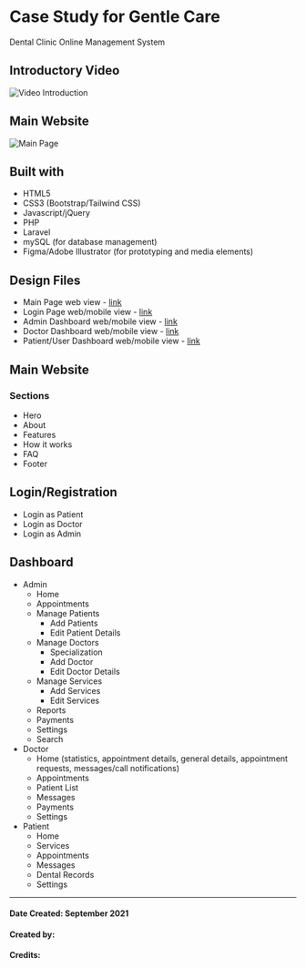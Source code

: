 # Case Study for Gentle Care
Dental Clinic Online Management System 

## Introductory Video
![Video Introduction](https://www.youtube.com/watch?v=jL5B8S_N3bg)

## Main Website
![Main Page](https://github.com/mgbaybay/gentle_care/blob/main/Main%20Page.png)

## Built with
- HTML5
- CSS3 (Bootstrap/Tailwind CSS)
- Javascript/jQuery
- PHP
- Laravel
- mySQL (for database management)
- Figma/Adobe Illustrator (for prototyping and media elements)

## Design Files
- Main Page web view - [link](https://www.figma.com/proto/WtZo94pGWrZeDMthuSPDVs/Project-Proposal?page-id=6%3A93&node-id=62%3A106&viewport=241%2C48%2C0.38&scaling=min-zoom&starting-point-node-id=62%3A106)
- Login Page web/mobile view - [link](https://www.figma.com/proto/WtZo94pGWrZeDMthuSPDVs/Project-Proposal?page-id=196%3A190&node-id=196%3A191&viewport=241%2C48%2C1&scaling=contain)
- Admin Dashboard web/mobile view - [link](https://www.figma.com/proto/WtZo94pGWrZeDMthuSPDVs/Project-Proposal?page-id=23%3A441&node-id=73%3A185&viewport=241%2C48%2C0.72&scaling=min-zoom)
- Doctor Dashboard web/mobile view - [link](https://www.figma.com/proto/WtZo94pGWrZeDMthuSPDVs/Project-Proposal?page-id=78%3A371&node-id=192%3A202&viewport=241%2C48%2C0.75&scaling=contain&starting-point-node-id=192%3A202)
- Patient/User Dashboard web/mobile view - [link](https://www.figma.com/proto/WtZo94pGWrZeDMthuSPDVs/Project-Proposal?page-id=23%3A440&node-id=89%3A171&viewport=241%2C48%2C0.67&scaling=min-zoom&starting-point-node-id=89%3A171)

## Main Website
### Sections
* Hero 
* About
* Features
* How it works
* FAQ 
* Footer

## Login/Registration 
* Login as Patient
* Login as Doctor
* Login as Admin

## Dashboard
* Admin
  * Home
  * Appointments
  * Manage Patients
    * Add Patients
    * Edit Patient Details
  * Manage Doctors
    * Specialization
    * Add Doctor
    * Edit Doctor Details
  * Manage Services
    * Add Services
    * Edit Services
  * Reports
  * Payments
  * Settings
  * Search
* Doctor
  * Home (statistics, appointment details, general details, appointment requests, messages/call notifications)
  * Appointments
  * Patient List
  * Messages
  * Payments
  * Settings
* Patient
  * Home
  * Services
  * Appointments
  * Messages
  * Dental Records
  * Settings
  
----------------------------------
#### Date Created: September 2021
#### Created by: 
#### Credits:
